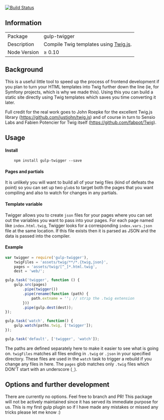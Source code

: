 [![Build Status](https://travis-ci.org/lopsided/gulp-twigger.png?branch=master)](https://travis-ci.org/lopsided/gulp-twigger)

## Information

<table>
<tr>
<td>Package</td><td>gulp-twigger</td>
</tr>
<tr>
<td>Description</td>
<td>Compile Twig templates using <a href="https://github.com/justjohn/twig.js">Twig.js</a>.</td>
</tr>
<tr>
<td>Node Version</td>
<td>≥ 0.10</td>
</tr>
</table>

## Background

This is a useful little tool to speed up the process of frontend
development if you plan to turn your HTML templates into Twig further
down the line (ie, for Symfony projects, which is why we made this).
Using this you can build a static site directly using Twig templates which
saves you time converting it later.

Full credit for the real work goes to John Roepke for the excellent Twig.js
library (https://github.com/justjohn/twig.js) and of course in turn to
Sensio Labs and Fabien Potencier for Twig itself (https://github.com/fabpot/Twig).

## Usage

#### Install
        npm install gulp-twigger --save

#### Pages and partials
It is unlikely you will want to build all of your twig files (kind of
defeats the point) so you can set up two `glob`s to target both the
pages that you want compiling and also to watch for changes in any partials.

#### Template variable
Twigger allows you to create `json` files for your pages where you can
set out the variables you want to pass into your pages. For each page named
like `index.html.twig`, Twigger looks for a corresponding `index.vars.json`
file at the same location. If this file exists then it is parsed as JSON
and the data is passed into the compiler.

#### Example
```javascript
var twigger = require('gulp-twigger'),
    twigFiles = 'assets/twig/**/*.{twig,json}',
    pages = 'assets/twig/[^_]*.html.twig',
    dest = 'web/';

gulp.task('twigger', function () {
    gulp.src(pages)
        .pipe(twigger())
        .pipe(rename(function (path) {
            path.extname = ''; // strip the .twig extension
        }))
        .pipe(gulp.dest(dest));
});

gulp.task('watch', function() {
    gulp.watch(paths.twig, ['twigger']);
});

gulp.task('default', ['twigger', 'watch']);
```

The paths are defined separately here to make it easier to see what is
going on. `twigFiles` matches all files ending in `.twig` or `.json`
in your specified directory. These files are used in the `watch` task
to trigger a rebuild if you change any files in here. The `pages` glob
matches only `.twig` files which DON'T start with an underscore (`_`).

## Options and further development
There are currently no options. Feel free to branch and PR! This package
will not be actively maintained since it has served its immediate purpose
for us. This is my first gulp plugin so if I have made any mistakes or
missed any tricks please let me know :)
